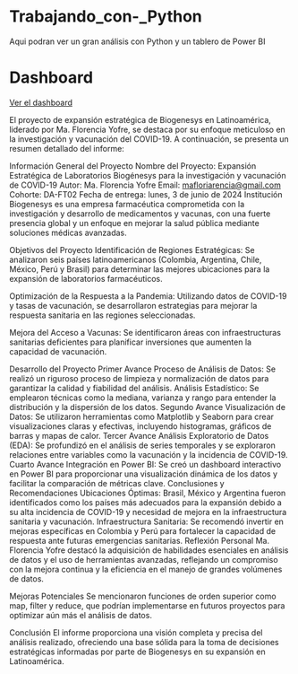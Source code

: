 # Trabajando_con-\_Python

Aqui podran ver un gran análisis con Python y un tablero de Power BI

# Dashboard

[Ver el dashboard](https://app.powerbi.com/reportEmbed?reportId=f839f68e-9583-4f74-8efa-92c8d843608f&autoAuth=true&ctid=1ec1447b-9394-4d35-9cab-7417ed856e7f)


El proyecto de expansión estratégica de Biogenesys en Latinoamérica, liderado por Ma. Florencia Yofre, se destaca por su enfoque meticuloso en la investigación y vacunación del COVID-19. A continuación, se presenta un resumen detallado del informe:

Información General del Proyecto
Nombre del Proyecto: Expansión Estratégica de Laboratorios Biogénesys para la investigación y vacunación de COVID-19
Autor: Ma. Florencia Yofre
Email: mafloriarencia@gmail.com
Cohorte: DA-FT02
Fecha de entrega: lunes, 3 de junio de 2024
Institución
Biogenesys es una empresa farmacéutica comprometida con la investigación y desarrollo de medicamentos y vacunas, con una fuerte presencia global y un enfoque en mejorar la salud pública mediante soluciones médicas avanzadas.

Objetivos del Proyecto
Identificación de Regiones Estratégicas: Se analizaron seis países latinoamericanos (Colombia, Argentina, Chile, México, Perú y Brasil) para determinar las mejores ubicaciones para la expansión de laboratorios farmacéuticos.

Optimización de la Respuesta a la Pandemia: Utilizando datos de COVID-19 y tasas de vacunación, se desarrollaron estrategias para mejorar la respuesta sanitaria en las regiones seleccionadas.

Mejora del Acceso a Vacunas: Se identificaron áreas con infraestructuras sanitarias deficientes para planificar inversiones que aumenten la capacidad de vacunación.

Desarrollo del Proyecto
Primer Avance
Proceso de Análisis de Datos: Se realizó un riguroso proceso de limpieza y normalización de datos para garantizar la calidad y fiabilidad del análisis.
Análisis Estadístico: Se emplearon técnicas como la mediana, varianza y rango para entender la distribución y la dispersión de los datos.
Segundo Avance
Visualización de Datos: Se utilizaron herramientas como Matplotlib y Seaborn para crear visualizaciones claras y efectivas, incluyendo histogramas, gráficos de barras y mapas de calor.
Tercer Avance
Análisis Exploratorio de Datos (EDA): Se profundizó en el análisis de series temporales y se exploraron relaciones entre variables como la vacunación y la incidencia de COVID-19.
Cuarto Avance
Integración en Power BI: Se creó un dashboard interactivo en Power BI para proporcionar una visualización dinámica de los datos y facilitar la comparación de métricas clave.
Conclusiones y Recomendaciones
Ubicaciones Óptimas: Brasil, México y Argentina fueron identificados como los países más adecuados para la expansión debido a su alta incidencia de COVID-19 y necesidad de mejora en la infraestructura sanitaria y vacunación.
Infraestructura Sanitaria: Se recomendó invertir en mejoras específicas en Colombia y Perú para fortalecer la capacidad de respuesta ante futuras emergencias sanitarias.
Reflexión Personal
Ma. Florencia Yofre destacó la adquisición de habilidades esenciales en análisis de datos y el uso de herramientas avanzadas, reflejando un compromiso con la mejora continua y la eficiencia en el manejo de grandes volúmenes de datos.

Mejoras Potenciales
Se mencionaron funciones de orden superior como map, filter y reduce, que podrían implementarse en futuros proyectos para optimizar aún más el análisis de datos.

Conclusión
El informe proporciona una visión completa y precisa del análisis realizado, ofreciendo una base sólida para la toma de decisiones estratégicas informadas por parte de Biogenesys en su expansión en Latinoamérica.
